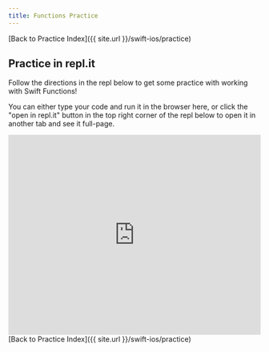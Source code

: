 ```yaml
---
title: Functions Practice
---
```


[Back to Practice Index]({{ site.url }}/swift-ios/practice)

## Practice in repl.it

Follow the directions in the repl below to get some practice with working with Swift Functions!

You can either type your code and run it in the browser here, or click the "open in repl.it" button in the top right corner of the repl below to open it in another tab and see it full-page.

<iframe height="400px" width="100%" src="https://repl.it/@ameseee/Swift-Functions-Practice?lite=true" scrolling="no" frameborder="no" allowtransparency="true" allowfullscreen="true" sandbox="allow-forms allow-pointer-lock allow-popups allow-same-origin allow-scripts allow-modals"></iframe>

<br>
[Back to Practice Index]({{ site.url }}/swift-ios/practice)
